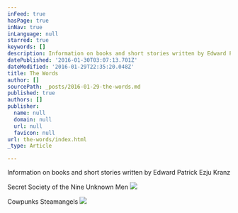 ```yaml
---
inFeed: true
hasPage: true
inNav: true
inLanguage: null
starred: true
keywords: []
description: Information on books and short stories written by Edward Patrick Ezju Kranz
datePublished: '2016-01-30T03:07:13.701Z'
dateModified: '2016-01-29T22:35:20.048Z'
title: The Words
author: []
sourcePath: _posts/2016-01-29-the-words.md
published: true
authors: []
publisher:
  name: null
  domain: null
  url: null
  favicon: null
url: the-words/index.html
_type: Article

---
```

Information on books and short stories written by Edward Patrick Ezju Kranz

Secret Society of the Nine Unknown Men
![](https://the-grid-user-content.s3-us-west-2.amazonaws.com/79bce335-04e4-40a5-951f-6b62ee46c26c.jpg)

Cowpunks Steamangels
![](https://the-grid-user-content.s3-us-west-2.amazonaws.com/c811ae11-2aca-4f59-916c-57ca0eb9d3fc.jpg)